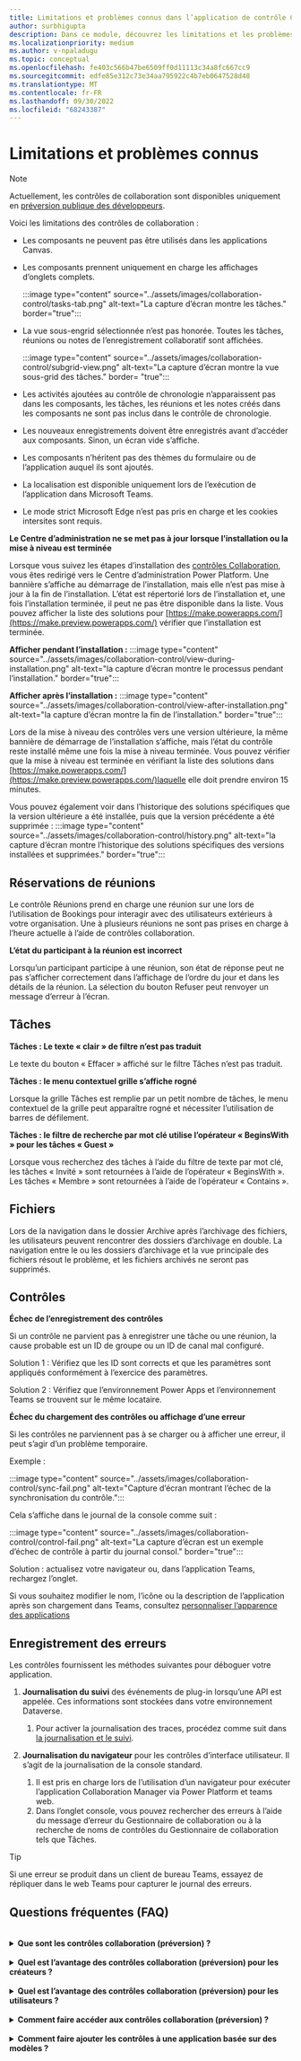 ```yaml
---
title: Limitations et problèmes connus dans l’application de contrôle Collaboration
author: surbhigupta
description: Dans ce module, découvrez les limitations et les problèmes connus dans l’application De contrôles de collaboration pour Microsoft Teams.
ms.localizationpriority: medium
ms.author: v-npaladugu
ms.topic: conceptual
ms.openlocfilehash: fe403c566b47be6509ff0d11113c34a8fc667cc9
ms.sourcegitcommit: edfe85e312c73e34aa795922c4b7eb0647528d48
ms.translationtype: MT
ms.contentlocale: fr-FR
ms.lasthandoff: 09/30/2022
ms.locfileid: "68243387"
---
```

# <a name="limitations-and-known-issues"></a>Limitations et problèmes connus

> [!NOTE]
> Actuellement, les contrôles de collaboration sont disponibles uniquement en [préversion publique des développeurs](~/resources/dev-preview/developer-preview-intro.md).

Voici les limitations des contrôles de collaboration :

* Les composants ne peuvent pas être utilisés dans les applications Canvas.
* Les composants prennent uniquement en charge les affichages d’onglets complets.

     :::image type="content" source="../assets/images/collaboration-control/tasks-tab.png" alt-text="La capture d’écran montre les tâches." border="true":::

* La vue sous-engrid sélectionnée n’est pas honorée. Toutes les tâches, réunions ou notes de l’enregistrement collaboratif sont affichées.

     :::image type="content" source="../assets/images/collaboration-control/subgrid-view.png" alt-text="La capture d’écran montre la vue sous-grid des tâches." border= "true":::

* Les activités ajoutées au contrôle de chronologie n’apparaissent pas dans les composants, les tâches, les réunions et les notes créés dans les composants ne sont pas inclus dans le contrôle de chronologie.
* Les nouveaux enregistrements doivent être enregistrés avant d’accéder aux composants. Sinon, un écran vide s’affiche.
* Les composants n’héritent pas des thèmes du formulaire ou de l’application auquel ils sont ajoutés.
* La localisation est disponible uniquement lors de l’exécution de l’application dans Microsoft Teams.
* Le mode strict Microsoft Edge n’est pas pris en charge et les cookies intersites sont requis.

**Le Centre d’administration ne se met pas à jour lorsque l’installation ou la mise à niveau est terminée**

Lorsque vous suivez les étapes d’installation des [contrôles Collaboration](~/samples/install-collaboration-control.md), vous êtes redirigé vers le Centre d’administration Power Platform. Une bannière s’affiche au démarrage de l’installation, mais elle n’est pas mise à jour à la fin de l’installation. L’état est répertorié lors de l’installation et, une fois l’installation terminée, il peut ne pas être disponible dans la liste. Vous pouvez afficher la liste des solutions pour [https://make.powerapps.com/](https://make.preview.powerapps.com/) vérifier que l’installation est terminée.

**Afficher pendant l’installation :** :::image type="content" source="../assets/images/collaboration-control/view-during-installation.png" alt-text="la capture d’écran montre le processus pendant l’installation." border="true":::

**Afficher après l’installation :** :::image type="content" source="../assets/images/collaboration-control/view-after-installation.png" alt-text="la capture d’écran montre la fin de l’installation." border="true":::

Lors de la mise à niveau des contrôles vers une version ultérieure, la même bannière de démarrage de l’installation s’affiche, mais l’état du contrôle reste installé même une fois la mise à niveau terminée. Vous pouvez vérifier que la mise à niveau est terminée en vérifiant la liste des solutions dans [https://make.powerapps.com/](https://make.preview.powerapps.com/)laquelle elle doit prendre environ 15 minutes.

Vous pouvez également voir dans l’historique des solutions spécifiques que la version ultérieure a été installée, puis que la version précédente a été supprimée : :::image type="content" source="../assets/images/collaboration-control/history.png" alt-text="la capture d’écran montre l’historique des solutions spécifiques des versions installées et supprimées." border="true":::

## <a name="bookings-meetings"></a>Réservations de réunions

Le contrôle Réunions prend en charge une réunion sur une lors de l’utilisation de Bookings pour interagir avec des utilisateurs extérieurs à votre organisation. Une à plusieurs réunions ne sont pas prises en charge à l’heure actuelle à l’aide de contrôles collaboration.

**L’état du participant à la réunion est incorrect**

Lorsqu’un participant participe à une réunion, son état de réponse peut ne pas s’afficher correctement dans l’affichage de l’ordre du jour et dans les détails de la réunion. La sélection du bouton Refuser peut renvoyer un message d’erreur à l’écran.

## <a name="tasks"></a>Tâches

**Tâches : Le texte « clair » de filtre n’est pas traduit**

Le texte du bouton « Effacer » affiché sur le filtre Tâches n’est pas traduit.

**Tâches : le menu contextuel grille s’affiche rogné**

Lorsque la grille Tâches est remplie par un petit nombre de tâches, le menu contextuel de la grille peut apparaître rogné et nécessiter l’utilisation de barres de défilement.

**Tâches : le filtre de recherche par mot clé utilise l’opérateur « BeginsWith » pour les tâches « Guest »**

Lorsque vous recherchez des tâches à l’aide du filtre de texte par mot clé, les tâches « Invité » sont retournées à l’aide de l’opérateur « BeginsWith ». Les tâches « Membre » sont retournées à l’aide de l’opérateur « Contains ».

## <a name="files"></a>Fichiers

Lors de la navigation dans le dossier Archive après l’archivage des fichiers, les utilisateurs peuvent rencontrer des dossiers d’archivage en double.  La navigation entre le ou les dossiers d’archivage et la vue principale des fichiers résout le problème, et les fichiers archivés ne seront pas supprimés.

## <a name="controls"></a>Contrôles

**Échec de l’enregistrement des contrôles**

Si un contrôle ne parvient pas à enregistrer une tâche ou une réunion, la cause probable est un ID de groupe ou un ID de canal mal configuré.  

Solution 1 : Vérifiez que les ID sont corrects et que les paramètres sont appliqués conformément à l’exercice des paramètres.  

Solution 2 : Vérifiez que l’environnement Power Apps et l’environnement Teams se trouvent sur le même locataire.  

**Échec du chargement des contrôles ou affichage d’une erreur**

Si les contrôles ne parviennent pas à se charger ou à afficher une erreur, il peut s’agir d’un problème temporaire.

Exemple :

:::image type="content" source="../assets/images/collaboration-control/sync-fail.png" alt-text="Capture d’écran montrant l’échec de la synchronisation du contrôle.":::

Cela s’affiche dans le journal de la console comme suit :

:::image type="content" source="../assets/images/collaboration-control/control-fail.png" alt-text="La capture d’écran est un exemple d’échec de contrôle à partir du journal consol." border="true":::

Solution : actualisez votre navigateur ou, dans l’application Teams, rechargez l’onglet.

Si vous souhaitez modifier le nom, l’icône ou la description de l’application après son chargement dans Teams, consultez [personnaliser l’apparence des applications](/MicrosoftTeams/customize-apps#customize-details-of-an-app)

## <a name="error-logging"></a>Enregistrement des erreurs

Les contrôles fournissent les méthodes suivantes pour déboguer votre application.

1. **Journalisation du suivi** des événements de plug-in lorsqu’une API est appelée. Ces informations sont stockées dans votre environnement Dataverse.

    1. Pour activer la journalisation des traces, procédez comme suit dans [la journalisation et le suivi](/power-apps/developer/data-platform/logging-tracing?WT.mc_id=email).

1. **Journalisation du navigateur** pour les contrôles d’interface utilisateur. Il s’agit de la journalisation de la console standard.

    1. Il est pris en charge lors de l’utilisation d’un navigateur pour exécuter l’application Collaboration Manager via Power Platform et teams web.
    1. Dans l’onglet console, vous pouvez rechercher des erreurs à l’aide du message d’erreur du Gestionnaire de collaboration ou à la recherche de noms de contrôles du Gestionnaire de collaboration tels que Tâches.

> [!TIP]
> Si une erreur se produit dans un client de bureau Teams, essayez de répliquer dans le web Teams pour capturer le journal des erreurs.

## <a name="faq"></a>Questions fréquentes (FAQ)

<br>

<details>

<summary><b>Que sont les contrôles collaboration (préversion) ?</b></summary>

Les contrôles de collaboration (préversion) vous permettent d’ajouter des fonctionnalités Microsoft 365 à vos applications personnalisées métier Power Apps pour simplifier les flux de travail utilisateur lors de la collaboration sur des processus métier dans Teams ou Power Apps.

<br>

</details>

<br>

<details>

<summary><b>Quel est l’avantage des contrôles collaboration (préversion) pour les créateurs ?</b></summary>

Avec ces nouveaux contrôles, vous pouvez en tant que créateur glisser-déplacer des contrôles qui permettent à Microsoft 365 Collaboration d’accéder à votre application.

<br>

</details>

<br>

<details>

<summary><b>Quel est l’avantage des contrôles collaboration (préversion) pour les utilisateurs ?</b></summary>

Vos utilisateurs peuvent constater des gains de productivité et rester dans leur flux en collaborant sur des approbations, des fichiers, des réunions, des notes et des tâches sans quitter le contexte de votre application.

<br>

</details>

<br>

<details>

<summary><b>Comment faire accéder aux contrôles collaboration (préversion) ?</b></summary>

Demandez à votre administrateur Power Platform d’installer les contrôles d’AppSource vers votre environnement Power Apps.

<br>

</details>

<br>

<details>

<summary><b>Comment faire ajouter les contrôles à une application basée sur des modèles ?</b></summary>

Accédez au Concepteur de formulaires et faites glisser les contrôles du volet Composant vers un formulaire.

<br>

</details>
